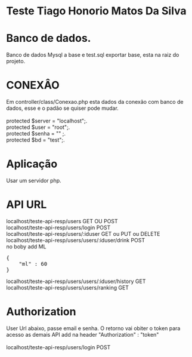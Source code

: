 # Teste Tiago Honorio Matos Da Silva

# Banco de dados.
Banco de dados Mysql a base e test.sql exportar base, esta na raiz do projeto.
# CONEXÂO
Em controller/class/Conexao.php esta dados da conexão com banco de dados, esse 
e o padão se quiser pode mudar.<br><br>
    protected $server = "localhost";.<br>
    protected $user = "root";.<br>
    protected $senha = "" ;.<br>
    protected $bd = "test";.<br>
# Aplicação
Usar um servidor php.

# API URL
localhost/teste-api-resp/users GET OU POST <br>
localhost/teste-api-resp/users/login POST<br>
localhost/teste-api-resp/users/:iduser GET ou PUT ou DELETE<br>
localhost/teste-api-resp/users/users/:iduser/drink POST<br>
no boby add ML
<pre>
{
	"ml" : 60
}
</pre>

localhost/teste-api-resp/users/users/:iduser/history GET<br>
localhost/teste-api-resp/users/users/ranking GET<br>

# Authorization
User Url abaixo, passe email e senha. O retorno vai obiter o
 token para acesso as demais API add na header "Authorization" : "token"    
 <br> localhost/teste-api-resp/users/login POST   <br>  
    
    

